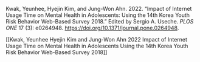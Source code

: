 
Kwak, Yeunhee, Hyejin Kim, and Jung-Won Ahn. 2022. “Impact of Internet Usage Time on Mental Health in Adolescents: Using the 14th Korea Youth Risk Behavior Web-Based Survey 2018.” Edited by Sergio A. Useche. _PLOS ONE_ 17 (3): e0264948. https://doi.org/10.1371/journal.pone.0264948.

[[Kwak, Yeunhee Hyejin Kim and Jung-Won Ahn 2022 Impact of Internet Usage Time on Mental Health in Adolescents Using the 14th Korea Youth Risk Behavior Web-Based Survey 2018]]
